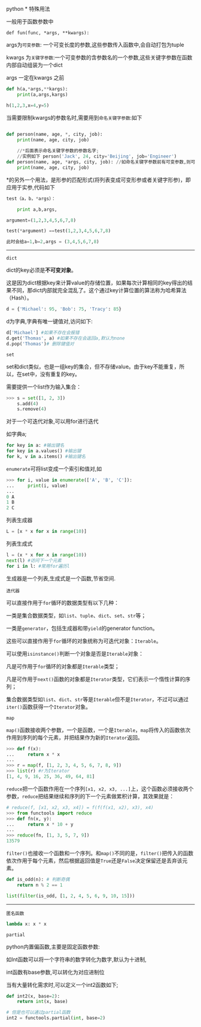 python * 特殊用法

一般用于函数参数中

`def fun(func, *args, **kwargs):`

args为`可变参数`: 一个可变长度的参数,这些参数传入函数中,会自动打包为tuple

kwargs 为`关键字参数`:一个可变参数的含参数名的一个参数,这些关键字参数在函数内部自动组装为一个dict

args 一定在kwargs 之前

```python
def h(a,*args,**kargs):
    print(a,args,kargs)

h(1,2,3,x=4,y=5)
```

当需要限制kwargs的参数名时,需要用到`命名关键字参数`:如下

```python

def person(name, age, *, city, job):
    print(name, age, city, job)
    
    //*后面表示命名关键字参数的参数名字;
    //实例如下 person('Jack', 24, city='Beijing', job='Engineer')
def person(name, age, *args, city, job): //如命名关键字参数前有可变参数,则可以省略*
    print(name, age, city, job)  
```

*的另外一个用法，是形参的匹配形式(将列表变成可变形参或者关键字形参)，即应用于实参,代码如下

```python
test（a，b，*args）：

​    print a,b,args,

argument=(1,2,3,4,5,6,7,8)

test(*argument) ==test(1,2,3,4,5,6,7,8)

此时会给a=1,b=2,args = (3,4,5,6,7,8)
```



***

`dict`

dict的key必须是**不可变对象**。

这是因为dict根据key来计算value的存储位置，如果每次计算相同的key得出的结果不同，那dict内部就完全混乱了。这个通过key计算位置的算法称为哈希算法（Hash）。

```python
d = {'Michael': 95, 'Bob': 75, 'Tracy': 85}
```

d为字典,字典有唯一键值对,访问如下:

```Python
d['Michael'] #如果不存在会报错
d.get('Thomas', a) #如果不存在会返回a,默认为none
d.pop('Thomas')# 删除键值对
```

`set`

set和dict类似，也是一组key的集合，但不存储value。由于key不能重复，所以，在set中，没有重复的key。

需要提供一个list作为输入集合：

```Python
>>> s = set([1, 2, 3])
    s.add(4)
    s.remove(4)
```







对于一个可迭代对象,可以用for进行迭代

如字典a;

```python
for key in a: #输出键名
for key in a.values() #输出键
for k, v in a.items() #输出键名
```

`enumerate`可将list变成一个索引和值对,如

```python
>>> for i, value in enumerate(['A', 'B', 'C']):
...     print(i, value)
...
0 A
1 B
2 C
```

列表生成器

```python
L = [x * x for x in range(10)]
```

列表生成式

```python
l = (x * x for x in range(10))
next(l) #访问下一个元素
for i in l: #常用for遍历l

```

生成器是一个列表,生成式是一个函数,节省空间.



`迭代器`

可以直接作用于`for`循环的数据类型有以下几种：

一类是集合数据类型，如`list`、`tuple`、`dict`、`set`、`str`等；

一类是`generator`，包括生成器和带`yield`的generator function。

这些可以直接作用于`for`循环的对象统称为可迭代对象：`Iterable`。

可以使用`isinstance()`判断一个对象是否是`Iterable`对象：

凡是可作用于`for`循环的对象都是`Iterable`类型；

凡是可作用于`next()`函数的对象都是`Iterator`类型，它们表示一个惰性计算的序列；

集合数据类型如`list`、`dict`、`str`等是`Iterable`但不是`Iterator`，不过可以通过`iter()`函数获得一个`Iterator`对象。



`map`

`map()`函数接收两个参数，一个是函数，一个是`Iterable`，`map`将传入的函数依次作用到序列的每个元素，并把结果作为新的`Iterator`返回。

```python
>>> def f(x):
...     return x * x
...
>>> r = map(f, [1, 2, 3, 4, 5, 6, 7, 8, 9])
>>> list(r) #r为Iterator
[1, 4, 9, 16, 25, 36, 49, 64, 81]
```

​	`reduce`把一个函数作用在一个序列`[x1, x2, x3, ...]`上，这个函数必须接收两个参数，`reduce`把结果继续和序列的下一个元素做累积计算，其效果就是：

```python
# reduce(f, [x1, x2, x3, x4]) = f(f(f(x1, x2), x3), x4)
>>> from functools import reduce
>>> def fn(x, y):
...     return x * 10 + y
...
>>> reduce(fn, [1, 3, 5, 7, 9])
13579
```

`filter()`也接收一个函数和一个序列。和`map()`不同的是，`filter()`把传入的函数依次作用于每个元素，然后根据返回值是`True`还是`False`决定保留还是丢弃该元素。

```Python
def is_odd(n): # 判断奇偶
    return n % 2 == 1

list(filter(is_odd, [1, 2, 4, 5, 6, 9, 10, 15]))
```





***

`匿名函数`

```Python
lambda x: x * x
```



`partial`

python内置偏函数,主要是固定函数参数:

如Int函数可以将一个字符串的数字转化为数字,默认为十进制,

int函数有base参数,可以转化为对应进制位

当有大量转化需求时,可以定义一个int2函数如下;

```python
def int2(x, base=2):
    return int(x, base)

# 但是也可以通过partial函数
int2 = functools.partial(int, base=2)
```

